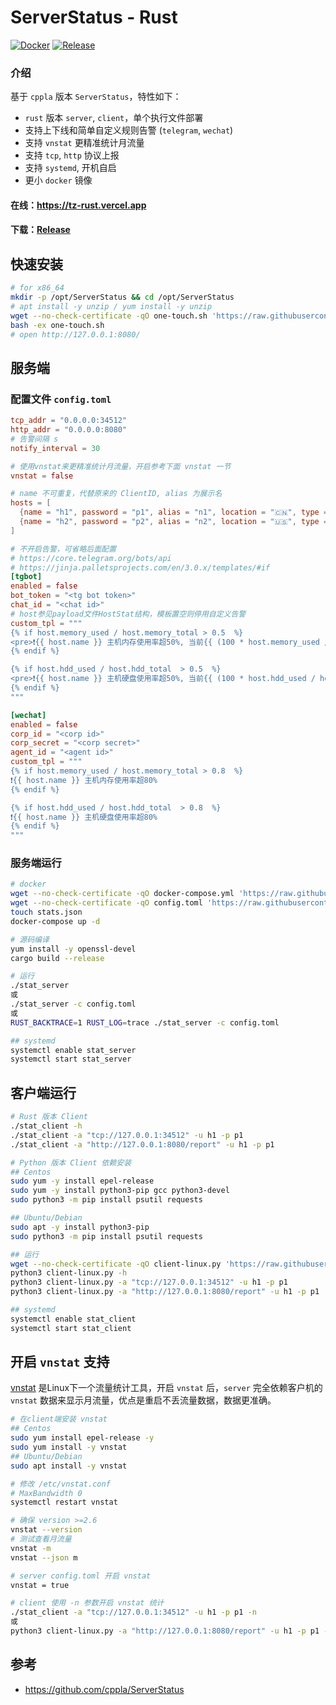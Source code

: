 # ServerStatus - Rust

[![Docker](https://github.com/zdz/ServerStatus-Rust/actions/workflows/docker.yml/badge.svg)](https://github.com/zdz/ServerStatus-Rust/actions/workflows/docker.yml)
[![Release](https://github.com/zdz/ServerStatus-Rust/actions/workflows/release.yml/badge.svg)](https://github.com/zdz/ServerStatus-Rust/actions/workflows/release.yml)

### 介绍
基于 `cppla` 版本 `ServerStatus`，特性如下：

- `rust` 版本 `server`, `client`，单个执行文件部署
- 支持上下线和简单自定义规则告警 (`telegram`, `wechat`)
- 支持 `vnstat` 更精准统计月流量
- 支持 `tcp`, `http` 协议上报
- 支持 `systemd`, 开机自启
- 更小 `docker` 镜像

#### 在线：https://tz-rust.vercel.app
#### 下载：[Release](https://github.com/zdz/ServerStatus-Rust/releases)

## 快速安装
```bash
# for x86_64
mkdir -p /opt/ServerStatus && cd /opt/ServerStatus
# apt install -y unzip / yum install -y unzip
wget --no-check-certificate -qO one-touch.sh 'https://raw.githubusercontent.com/zdz/ServerStatus-Rust/master/one-touch.sh'
bash -ex one-touch.sh
# open http://127.0.0.1:8080/
```

## 服务端

### 配置文件 `config.toml`
```toml
tcp_addr = "0.0.0.0:34512"
http_addr = "0.0.0.0:8080"
# 告警间隔 s
notify_interval = 30

# 使用vnstat来更精准统计月流量，开启参考下面 vnstat 一节
vnstat = false

# name 不可重复，代替原来的 ClientID, alias 为展示名
hosts = [
  {name = "h1", password = "p1", alias = "n1", location = "🇨🇳", type = "kvm", monthstart = 1},
  {name = "h2", password = "p2", alias = "n2", location = "🇺🇸", type = "kvm", monthstart = 1},
]

# 不开启告警，可省略后面配置
# https://core.telegram.org/bots/api
# https://jinja.palletsprojects.com/en/3.0.x/templates/#if
[tgbot]
enabled = false
bot_token = "<tg bot token>"
chat_id = "<chat id>"
# host参见payload文件HostStat结构，模板置空则停用自定义告警
custom_tpl = """
{% if host.memory_used / host.memory_total > 0.5  %}
<pre>❗{{ host.name }} 主机内存使用率超50%, 当前{{ (100 * host.memory_used / host.memory_total) | round }}%  </pre>
{% endif %}

{% if host.hdd_used / host.hdd_total  > 0.5  %}
<pre>❗{{ host.name }} 主机硬盘使用率超50%, 当前{{ (100 * host.hdd_used / host.hdd_total) | round }}% </pre>
{% endif %}
"""

[wechat]
enabled = false
corp_id = "<corp id>"
corp_secret = "<corp secret>"
agent_id = "<agent id>"
custom_tpl = """
{% if host.memory_used / host.memory_total > 0.8  %}
❗{{ host.name }} 主机内存使用率超80%
{% endif %}

{% if host.hdd_used / host.hdd_total  > 0.8  %}
❗{{ host.name }} 主机硬盘使用率超80%
{% endif %}
"""
```

### 服务端运行
```bash
# docker
wget --no-check-certificate -qO docker-compose.yml 'https://raw.githubusercontent.com/zdz/ServerStatus-Rust/master/docker-compose.yml'
wget --no-check-certificate -qO config.toml 'https://raw.githubusercontent.com/zdz/ServerStatus-Rust/master/config.toml'
touch stats.json
docker-compose up -d

# 源码编译
yum install -y openssl-devel
cargo build --release

# 运行
./stat_server
或
./stat_server -c config.toml
或
RUST_BACKTRACE=1 RUST_LOG=trace ./stat_server -c config.toml

## systemd
systemctl enable stat_server
systemctl start stat_server

```

## 客户端运行
```bash
# Rust 版本 Client
./stat_client -h
./stat_client -a "tcp://127.0.0.1:34512" -u h1 -p p1
./stat_client -a "http://127.0.0.1:8080/report" -u h1 -p p1

# Python 版本 Client 依赖安装
## Centos
sudo yum -y install epel-release
sudo yum -y install python3-pip gcc python3-devel
sudo python3 -m pip install psutil requests

## Ubuntu/Debian
sudo apt -y install python3-pip
sudo python3 -m pip install psutil requests

## 运行
wget --no-check-certificate -qO client-linux.py 'https://raw.githubusercontent.com/zdz/ServerStatus-Rust/master/client/client-linux.py'
python3 client-linux.py -h
python3 client-linux.py -a "tcp://127.0.0.1:34512" -u h1 -p p1
python3 client-linux.py -a "http://127.0.0.1:8080/report" -u h1 -p p1

## systemd
systemctl enable stat_client
systemctl start stat_client
```

## 开启 `vnstat` 支持
[vnstat](https://zh.wikipedia.org/wiki/VnStat) 是Linux下一个流量统计工具，开启 `vnstat` 后，`server` 完全依赖客户机的 `vnstat` 数据来显示月流量，优点是重启不丢流量数据，数据更准确。
```bash
# 在client端安装 vnstat
## Centos
sudo yum install epel-release -y
sudo yum install -y vnstat
## Ubuntu/Debian
sudo apt install -y vnstat

# 修改 /etc/vnstat.conf
# MaxBandwidth 0
systemctl restart vnstat

# 确保 version >=2.6
vnstat --version
# 测试查看月流量
vnstat -m
vnstat --json m

# server config.toml 开启 vnstat
vnstat = true

# client 使用 -n 参数开启 vnstat 统计
./stat_client -a "tcp://127.0.0.1:34512" -u h1 -p p1 -n
或
python3 client-linux.py -a "http://127.0.0.1:8080/report" -u h1 -p p1 -n
```


## 参考
- https://github.com/cppla/ServerStatus

